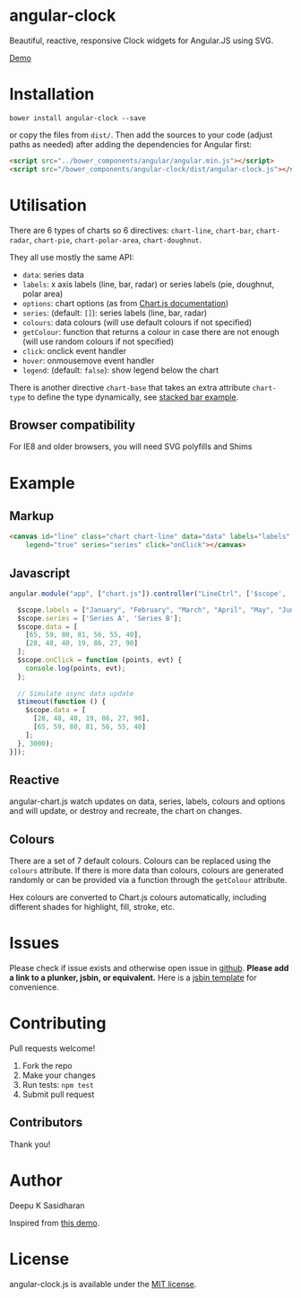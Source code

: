# angular-clock

Beautiful, reactive, responsive Clock widgets for Angular.JS using SVG. 

[Demo](http://deepu105.github.io/angular-clock/)

# Installation

    bower install angular-clock --save
    
or copy the files from `dist/`. Then add the sources to your code (adjust paths as needed) after 
adding the dependencies for Angular first:

```html
<script src="../bower_components/angular/angular.min.js"></script>
<script src="/bower_components/angular-clock/dist/angular-clock.js"></script>
```

# Utilisation

There are 6 types of charts so 6 directives: `chart-line`, `chart-bar`, `chart-radar`, `chart-pie`, 
`chart-polar-area`, `chart-doughnut`.

They all use mostly the same API:

- `data`: series data
- `labels`: x axis labels (line, bar, radar) or series labels (pie, doughnut, polar area)
- `options`: chart options (as from [Chart.js documentation](http://www.chartjs.org/docs/))
- `series`: (default: `[]`): series labels (line, bar, radar)
- `colours`: data colours (will use default colours if not specified)
- `getColour`: function that returns a colour in case there are not enough (will use random colours if not specified)
- `click`: onclick event handler
- `hover`: onmousemove event handler
- `legend`: (default: `false`): show legend below the chart

There is another directive `chart-base` that takes an extra attribute `chart-type` to define the type
dynamically, see [stacked bar example](http://jtblin.github.io/angular-chart.js/examples/stacked-bars.html).

## Browser compatibility

For IE8 and older browsers, you will need SVG polyfills and Shims


# Example

## Markup

```html
<canvas id="line" class="chart chart-line" data="data" labels="labels" 
	legend="true" series="series" click="onClick"></canvas> 
```

## Javascript

```javascript
angular.module("app", ["chart.js"]).controller("LineCtrl", ['$scope', '$timeout', function ($scope, $timeout) {

  $scope.labels = ["January", "February", "March", "April", "May", "June", "July"];
  $scope.series = ['Series A', 'Series B'];
  $scope.data = [
    [65, 59, 80, 81, 56, 55, 40],
    [28, 48, 40, 19, 86, 27, 90]
  ];
  $scope.onClick = function (points, evt) {
    console.log(points, evt);
  };
  
  // Simulate async data update
  $timeout(function () {
    $scope.data = [
      [28, 48, 40, 19, 86, 27, 90],
      [65, 59, 80, 81, 56, 55, 40]
    ];
  }, 3000);
}]);
```

## Reactive

angular-chart.js watch updates on data, series, labels, colours and options and will update, or destroy and recreate, 
the chart on changes.



## Colours

There are a set of 7 default colours. Colours can be replaced using the `colours` attribute.
If there is more data than colours, colours are generated randomly or can be provided 
via a function through the `getColour` attribute.

Hex colours are converted to Chart.js colours automatically, 
including different shades for highlight, fill, stroke, etc.

# Issues
 
Please check if issue exists and otherwise open issue in [github](https://github.com/jtblin/angular-chart.js/issues). 
**Please add a link to a plunker, jsbin, or equivalent.** 
Here is a [jsbin template](http://jsbin.com/dufibi/3/edit?html,js,output) for convenience.

# Contributing
 
Pull requests welcome!

1. Fork the repo
1. Make your changes
1. Run tests: `npm test`
1. Submit pull request

## Contributors

Thank you!



# Author

Deepu K Sasidharan

Inspired from [this demo](https://gist.github.com/BinaryMuse/6100363).

# License

angular-clock.js is available under the [MIT license](http://opensource.org/licenses/MIT).
